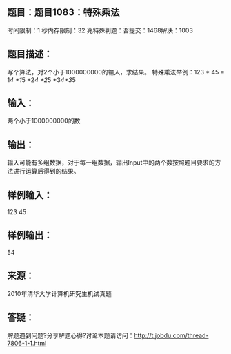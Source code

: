 题目：题目1083：特殊乘法
-----------
时间限制：1 秒内存限制：32 兆特殊判题：否提交：1468解决：1003

题目描述：
-----------
写个算法，对2个小于1000000000的输入，求结果。
特殊乘法举例：123 * 45 = 1*4 +1*5 +2*4 +2*5 +3*4+3*5

输入：
-----------
 两个小于1000000000的数

输出：
-----------
输入可能有多组数据，对于每一组数据，输出Input中的两个数按照题目要求的方法进行运算后得到的结果。

样例输入：
-----------
123 45

样例输出：
-----------
54

来源：
-----------
2010年清华大学计算机研究生机试真题

答疑：
-----------
解题遇到问题?分享解题心得?讨论本题请访问：http://t.jobdu.com/thread-7806-1-1.html
